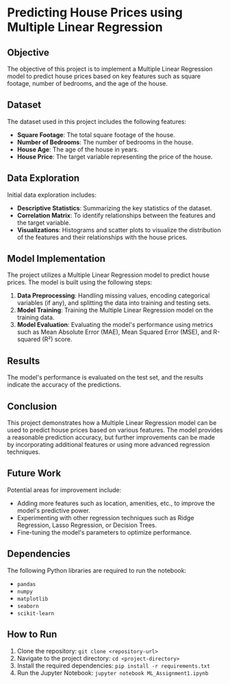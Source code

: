 # Predicting House Prices using Multiple Linear Regression

## Objective
The objective of this project is to implement a Multiple Linear Regression model to predict house prices based on key features such as square footage, number of bedrooms, and the age of the house.

## Dataset
The dataset used in this project includes the following features:
- **Square Footage**: The total square footage of the house.
- **Number of Bedrooms**: The number of bedrooms in the house.
- **House Age**: The age of the house in years.
- **House Price**: The target variable representing the price of the house.

## Data Exploration
Initial data exploration includes:
- **Descriptive Statistics**: Summarizing the key statistics of the dataset.
- **Correlation Matrix**: To identify relationships between the features and the target variable.
- **Visualizations**: Histograms and scatter plots to visualize the distribution of the features and their relationships with the house prices.

## Model Implementation
The project utilizes a Multiple Linear Regression model to predict house prices. The model is built using the following steps:
1. **Data Preprocessing**: Handling missing values, encoding categorical variables (if any), and splitting the data into training and testing sets.
2. **Model Training**: Training the Multiple Linear Regression model on the training data.
3. **Model Evaluation**: Evaluating the model's performance using metrics such as Mean Absolute Error (MAE), Mean Squared Error (MSE), and R-squared (R²) score.

## Results
The model's performance is evaluated on the test set, and the results indicate the accuracy of the predictions.

## Conclusion
This project demonstrates how a Multiple Linear Regression model can be used to predict house prices based on various features. The model provides a reasonable prediction accuracy, but further improvements can be made by incorporating additional features or using more advanced regression techniques.

## Future Work
Potential areas for improvement include:
- Adding more features such as location, amenities, etc., to improve the model's predictive power.
- Experimenting with other regression techniques such as Ridge Regression, Lasso Regression, or Decision Trees.
- Fine-tuning the model's parameters to optimize performance.

## Dependencies
The following Python libraries are required to run the notebook:
- `pandas`
- `numpy`
- `matplotlib`
- `seaborn`
- `scikit-learn`

## How to Run
1. Clone the repository: `git clone <repository-url>`
2. Navigate to the project directory: `cd <project-directory>`
3. Install the required dependencies: `pip install -r requirements.txt`
4. Run the Jupyter Notebook: `jupyter notebook ML_Assignment1.ipynb`




